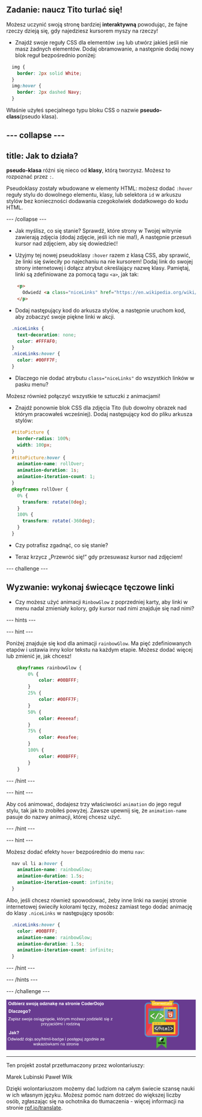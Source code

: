 ## Zadanie: naucz Tito turlać się!

Możesz uczynić swoją stronę bardziej **interaktywną** powodując, że fajne rzeczy dzieją się, gdy najedziesz kursorem myszy na rzeczy!

+ Znajdź swoje reguły CSS dla elementów `img` lub utwórz jakieś jeśli nie masz żadnych elementów. Dodaj obramowanie, a następnie dodaj nowy blok reguł bezpośrednio poniżej:

```css
  img {
    border: 2px solid White;
  }
  img:hover {
    border: 2px dashed Navy;
  }
```

Właśnie użyłeś specjalnego typu bloku CSS o nazwie **pseudo-class**(pseudo klasa).

--- collapse ---
---
title: Jak to działa?
---

**pseudo-klasa** różni się nieco od **klasy**, którą tworzysz. Możesz to rozpoznać przez `:`.

Pseudoklasy zostały wbudowane w elementy HTML: możesz dodać `:hover` reguły stylu do dowolnego elementu, klasy, lub selektora `id` w arkuszu stylów bez konieczności dodawania czegokolwiek dodatkowego do kodu HTML.

--- /collapse ---

+ Jak myślisz, co się stanie? Sprawdź, które strony w Twojej witrynie zawierają zdjęcia (dodaj zdjęcie, jeśli ich nie ma!), A następnie przesuń kursor nad zdjęciem, aby się dowiedzieć!

+ Użyjmy tej nowej pseudoklasy `:hover` razem z klasą CSS, aby sprawić, że linki się świeciły po najechaniu na nie kursorem! Dodaj link do swojej strony internetowej i dołącz atrybut określający nazwę klasy. Pamiętaj, linki są zdefiniowane za pomocą tagu `<a>`, jak tak:

```html
    <p>
      Odwiedź <a class="niceLinks" href="https://en.wikipedia.org/wiki/Ireland">stronę Wikipedia</a>, aby dowiedzieć się więcej o Irlandii!
    </p>
```

+ Dodaj następujący kod do arkusza stylów, a następnie uruchom kod, aby zobaczyć swoje piękne linki w akcji.

```css
  .niceLinks {
    text-decoration: none;
    color: #FFFAF0;
  }
  .niceLinks:hover {
    color: #00FF7F;
  }
```

+ Dlaczego nie dodać atrybutu `class="niceLinks"` do wszystkich linków w pasku menu?

Możesz również połączyć wszystkie te sztuczki z animacjami!

+ Znajdź ponownie blok CSS dla zdjęcia Tito (lub dowolny obrazek nad którym pracowałeś wcześniej). Dodaj następujący kod do pliku arkusza stylów:

```css
  #titoPicture {
    border-radius: 100%;
    width: 100px;
  }
  #titoPicture:hover {
    animation-name: rollOver;
    animation-duration: 1s;
    animation-iteration-count: 1;
  }
  @keyframes rollOver {
    0% {
      transform: rotate(0deg);
    }
    100% {
      transform: rotate(-360deg);
    }
  }
```

+ Czy potrafisz zgadnąć, co się stanie?

+ Teraz krzycz „Przewróć się!” gdy przesuwasz kursor nad zdjęciem!

--- challenge ---

## Wyzwanie: wykonaj świecące tęczowe linki

+ Czy możesz użyć animacji `RinbowGlow` z poprzedniej karty, aby linki w menu nadal zmieniały kolory, gdy kursor nad nimi znajduje się nad nimi?

--- hints ---

--- hint ---

Poniżej znajduje się kod dla animacji `rainbowGlow`. Ma pięć zdefiniowanych etapów i ustawia inny kolor tekstu na każdym etapie. Możesz dodać więcej lub zmienić je, jak chcesz!

```css
    @keyframes rainbowGlow {
        0% {
            color: #00BFFF;
        }
        25% {
            color: #00FF7F;
        }
        50% {
            color: #eeeeaf;
        }
        75% {
            color: #eeafee;
        }
        100% {
            color: #00BFFF;
        }
    }
```

--- /hint ---

--- hint ---

Aby coś animować, dodajesz trzy właściwości `animation` do jego reguł stylu, tak jak to zrobiłeś powyżej. Zawsze upewnij się, że `animation-name` pasuje do nazwy animacji, której chcesz użyć.

--- /hint ---

--- hint ---

Możesz dodać efekty `hover` bezpośrednio do menu `nav`:

```css
  nav ul li a:hover {
    animation-name: rainbowGlow;
    animation-duration: 1.5s;
    animation-iteration-count: infinite;
  }
```

Albo, jeśli chcesz również spowodować, żeby inne linki na swojej stronie internetowej świeciły kolorami tęczy, możesz zamiast tego dodać animację do klasy `.niceLinks` w następujący sposób:

```css
  .niceLinks:hover {
    color: #00BFFF;
    animation-name: rainbowGlow;
    animation-duration: 1.5s;
    animation-iteration-count: infinite;
  }
```

--- /hint ---

--- /hints ---

--- /challenge ---

![](images/badge-footer-image-html-intermed.png)

***

Ten projekt został przetłumaczony przez wolontariuszy:

Marek Lubinski
Paweł Wilk

Dzięki wolontariuszom możemy dać ludziom na całym świecie szansę nauki w ich własnym języku. Możesz pomóc nam dotrzeć do większej liczby osób, zgłaszając się na ochotnika do tłumaczenia - więcej informacji na stronie [rpf.io/translate](https://rpf.io/translate).
